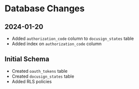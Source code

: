 # Database Changes

## 2024-01-20

- Added `authorization_code` column to `docusign_states` table
- Added index on `authorization_code` column

## Initial Schema

- Created `oauth_tokens` table
- Created `docusign_states` table
- Added RLS policies

